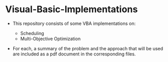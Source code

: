 # Visual-Basic-Implementations


- This repository consists of some VBA implementations on:

  - Scheduling
  - Multi-Objective Optimization
  
- For each, a summary of the problem and the approach that will be used are included as a pdf document in the corresponding files.




